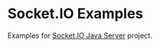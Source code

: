 Socket.IO Examples
=======================

Examples for [Socket.IO Java Server](https://github.com/scalecube/socketio) project.
